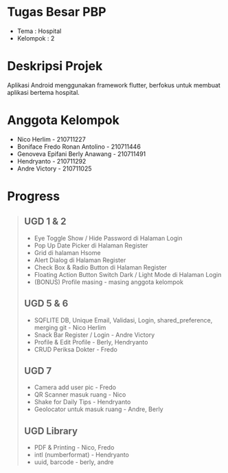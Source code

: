 # Tugas Besar PBP

- Tema : Hospital
- Kelompok : 2

# Deskripsi Projek
Aplikasi Android menggunakan framework flutter, berfokus untuk membuat aplikasi bertema hospital.

# Anggota Kelompok
- Nico Herlim - 210711227
- Boniface Fredo Ronan Antolino - 210711446
- Genoveva Epifani Berly Anawang - 210711491
- Hendryanto - 210711292
- Andre Victory - 210711025

# Progress
> ## UGD 1 & 2
> - Eye Toggle Show / Hide Password di Halaman Login
> - Pop Up Date Picker di Halaman Register
> - Grid di halaman Hsome
> - Alert Dialog di Halaman Register
> - Check Box & Radio Button di Halaman Register
> - Floating Action Button Switch Dark / Light Mode di Halaman Login
> - (BONUS) Profile masing - masing anggota kelompok
> ## UGD 5 & 6
> - SQFLITE DB, Unique Email, Validasi, Login, shared_preference, merging git - Nico Herlim
> - Snack Bar Register / Login - Andre Victory
> - Profile & Edit Profile - Berly, Hendryanto
> - CRUD Periksa Dokter - Fredo
> ## UGD 7
> - Camera add user pic - Fredo
> - QR Scanner masuk ruang - Nico
> - Shake for Daily Tips - Hendryanto
> - Geolocator untuk masuk ruang - Andre, Berly
> ## UGD Library
> - PDF & Printing - Nico, Fredo
> - intl (numberformat) - Hendryanto
> - uuid, barcode - berly, andre
